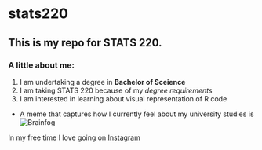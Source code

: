 # stats220

## This is my repo for STATS 220. 

### A little about me:

<!--- numbered lists --->
1. I am undertaking a degree in **Bachelor of Sceience**
2. I am taking STATS 220 because of my *degree requirements*
3. I am interested in learning about visual representation of R code

<!--- unordered lists --->
* A meme that captures how I currently feel about my university studies is ![Brainfog](https://media1.tenor.com/m/5SmUHhhA6xEAAAAC/i-dont-wanna-study-anymore-study.gif) 

In my free time I love going on [Instagram](https://Instagram.com)
